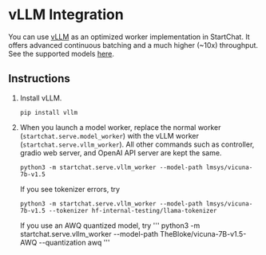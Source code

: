 # vLLM Integration
You can use [vLLM](https://vllm.ai/) as an optimized worker implementation in StartChat.
It offers advanced continuous batching and a much higher (~10x) throughput.
See the supported models [here](https://vllm.readthedocs.io/en/latest/models/supported_models.html).

## Instructions
1. Install vLLM.
    ```
    pip install vllm
    ```

2. When you launch a model worker, replace the normal worker (`startchat.serve.model_worker`) with the vLLM worker (`startchat.serve.vllm_worker`). All other commands such as controller, gradio web server, and OpenAI API server are kept the same.
   ```
   python3 -m startchat.serve.vllm_worker --model-path lmsys/vicuna-7b-v1.5
   ```

   If you see tokenizer errors, try
   ```
   python3 -m startchat.serve.vllm_worker --model-path lmsys/vicuna-7b-v1.5 --tokenizer hf-internal-testing/llama-tokenizer
   ```

   If you use an AWQ quantized model, try
   '''
   python3 -m startchat.serve.vllm_worker --model-path TheBloke/vicuna-7B-v1.5-AWQ --quantization awq
   '''
